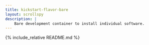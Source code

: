 ```yaml
---
title: kickstart-flavor-bare
layout: scrollspy
description: |
    Bare development container to install individual software.
---
```


{% include_relative README.md %}